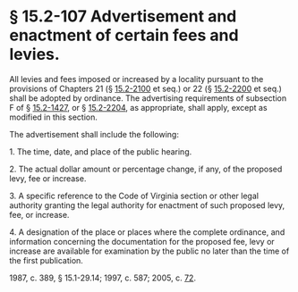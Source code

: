 # § 15.2-107 Advertisement and enactment of certain fees and levies.

<p>All levies and fees imposed or increased by a locality pursuant to the provisions of Chapters 21 (§ <a href='http://law.lis.virginia.gov/vacode/15.2-2100/'>15.2-2100</a> et seq.) or 22 (§ <a href='http://law.lis.virginia.gov/vacode/15.2-2200/'>15.2-2200</a> et seq.) shall be adopted by ordinance. The advertising requirements of subsection F of § <a href='http://law.lis.virginia.gov/vacode/15.2-1427/'>15.2-1427</a>, or § <a href='http://law.lis.virginia.gov/vacode/15.2-2204/'>15.2-2204</a>, as appropriate, shall apply, except as modified in this section.</p><p>The advertisement shall include the following:</p><p>1. The time, date, and place of the public hearing.</p><p>2. The actual dollar amount or percentage change, if any, of the proposed levy, fee or increase.</p><p>3. A specific reference to the Code of Virginia section or other legal authority granting the legal authority for enactment of such proposed levy, fee, or increase.</p><p>4. A designation of the place or places where the complete ordinance, and information concerning the documentation for the proposed fee, levy or increase are available for examination by the public no later than the time of the first publication.</p><p>1987, c. 389, § 15.1-29.14; 1997, c. 587; 2005, c. <a href='http://lis.virginia.gov/cgi-bin/legp604.exe?051+ful+CHAP0072'>72</a>.</p>
